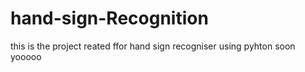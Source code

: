 # hand-sign-Recognition
this is the project reated ffor hand sign recogniser using pyhton 
soon
yooooo
